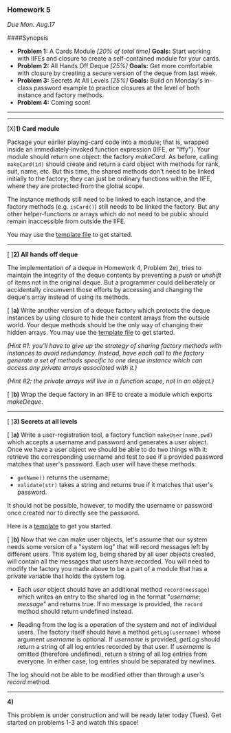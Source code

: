 ### Homework 5

_Due Mon. Aug.17_

####Synopsis

- **Problem 1:** A Cards Module _[20% of total time]_ **Goals:** Start working with IIFEs and closure to create a self-contained module for your cards.
- **Problem 2:** All Hands Off Deque _[25%]_ **Goals:** Get more comfortable with closure by creating a secure version of the deque from last week.
- **Problem 3:** Secrets At All Levels _[25%]_ **Goals:** Build on Monday's in-class password example to practice closures at the level of both instance and factory methods.
- **Problem 4:** Coming soon!

---


---

[X]**1)  Card module**

Package your earlier playing-card code into a module; that is, wrapped inside an immediately-invoked function expression (IIFE, or "Iffy").  Your module should return one object: the factory _makeCard_.  As before, calling `makeCard(id)` should create and return a card object with methods for rank, suit, name, etc.  But this time, the shared methods don't need to be linked initially to the factory; they can just be ordinary functions within the IIFE, where they are protected from the global scope.

The instance methods still need to be linked to each instance, and the factory methods (e.g. `isCard()`) still needs to be linked the factory.  But any other helper-functions or arrays which do not need to be public should remain inaccessible from outside the IIFE.

You may use the [template file](cards4-template.js) to get started.

---

[ ]**2)  All hands off deque**

The implementation of a deque in Homework 4, Problem 2e), tries to maintain the integrity of the deque contents by preventing a _push_ or _unshift_ of items not in the original deque.  But a programmer could deliberately or accidentally circumvent those efforts by accessing and changing the deque's array instead of using its methods.  

[ ]**a)**
Write another version of a deque factory which protects the deque instances by using closure to hide their content arrays from the outside world.  Your deque methods should be the only way of changing their hidden arrays.  You may use the [template file](deque2-template.js) to get started.

_(Hint #1: you'll have to give up the strategy of sharing factory methods with instances to avoid redundancy.  Instead, have each call to the factory generate a set of methods specific to one deque instance which can access any private arrays associated with it.)_

_(Hint #2: the private arrays will live in a function scope, not in an object.)_

[ ]**b)** Wrap the deque factory in an IIFE to create a module which exports _makeDeque_.

---

[ ]**3) Secrets at all levels**

[ ]**a)**  Write a user-registration tool, a factory function `makeUser(name,pwd)` which accepts a username and password and generates a user object.  Once we have a user object we should be able to do two things with it: retrieve the corresponding username and test to see if a provided password matches that user's password.  Each user will have these methods:

  + `getName()` returns the username;
  + `validate(str)` takes a string and returns true if it matches that user's password.

It should not be possible, however, to modify the username or password once created nor to directly see the password.

Here is a [template](users-template.js) to get you started.

[ ]**b)**  Now that we can make user objects, let's assume that our system needs some version of a "system log" that will record messages left by different users. This system log, being shared by all user objects created, will contain all the messages that users have recorded. You will need to modify the factory you made above to be a part of a module that has a private variable that holds the system log.

  + Each *user* object should have an additional method `record(message)` which writes an entry to the shared log in the format "_username: message_" and returns true.  If no message is provided, the `record` method should return undefined instead.

  + Reading from the log is a operation of the system and not of individual users.
  The factory itself should have a method `getLog(username)` whose argument _username_ is optional.  If _username_ is provided, _getLog_ should return a string of all log entries recorded by that user.  If _username_ is omitted (therefore undefined), return a string of all log entries from everyone.  In either case, log entries should be separated by newlines.

The log should not be able to be modified other than through a user's _record_ method.

---

**4)**

This problem is under construction and will be ready later today (Tues).  Get started on problems 1-3 and watch this space!
